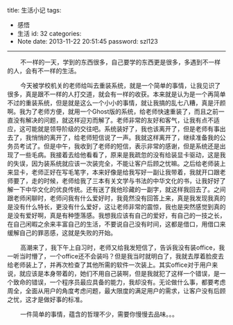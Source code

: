 title: 生活小记
tags:
  - 感悟
  - 生活
id: 32
categories:
  - Note
date: 2013-11-22 20:51:45
password: szl123
---

<span style="font-size: 14px;margin-left:30px;">不一样的一天，学到的东西很多，自己要学的东西更是很多，多遇到不一样的人，会有不一样的生活。</span>
<!-- more -->

<span style="font-size: 14px;margin-left:30px;">今天被学校机关的老师给叫去重装系统，就是一个简单的事情，让我见识了很多，真是跟不一样的人打交道，就会有一样的收获。本来就是认为是一个再简单不过的重装系统，但是就是这么一个小小的事情，就让我搞的乱七八糟，真是汗颜啊。我为了老师方便，就用一个Ghost版的系统，给老师快速重装了，而且之前一直没有解决的问题，就这样迎刃而解了。老师非常的友好和客气，让我有点不适应，这可能就是领导阶级的交往吧。系统装好了，我也该离开了，但是老师有事出去了，我悄悄的离开了，给老师短信说了一声。我就这样离开了，继续准备我的公务员考试了。但是中午，我收到了老师的短信，表示非常的感谢，但是系统还是出现了一些毛病。我接着去给他看看了，原来是我疏忽的没有给装显卡驱动，这是我的失误，因为装系统就应该一次装完全，不能让客户后顾之忧嘛。之后给老师装上来显卡，老师正好在写毛笔字，本来好像是给我写好一副让我带着，我就开口跟老师要了，走的时候，老师给我了三本有关文学与书法的中华文化的书，让我好好了解一下中华文化的优良传统。还有送了我他珍藏的一副字，就这样我回去了。之间跟老师闲聊时，老师问我有什么爱好时，我竟然没有回答上来，真是我发现我真的是没有什么特长，更没有什么爱好，这让老师非常的震惊，我也是突然感觉到真的是没有爱好啊，真是有种堕落感。我想我应该有自己的爱好，有自己的一技之长，在自己闲暇之余来丰富自己的生活，不要说自己没有时间，这都是借口，用借口来 缓解自己的罪恶感，这就是失败的开始。</span>

<span style="font-size: 14px;margin-left:30px;">高潮来了，我下午上自习时，老师又给我发短信了，告诉我没有装office，我一听当时懵了，一个office还不会装吗？但是我当时就明白了，我就去厚着脸皮去给老师装上了，并再次检查了其他所需的软件一次装上。其实office对于用户来说，就应该是本身带着的，她们不用自己装啊，但是我就犯了这样一个错误，是一个致命的错误，一个程序员最应具备的能力，我却没有。无论做什么事，都要考虑周全，全面从用户的角度考虑问题，最大限度的满足用户的需求，让客户没有后顾之忧，这才是做好事的标准。</span>

<span style="font-size: 14px;margin-left:30px;">一件简单的事情，蕴含的哲理不少，需要你慢慢去品味。。。</span>

